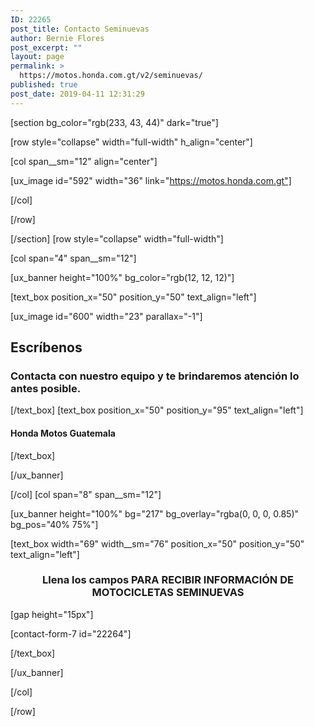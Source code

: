 ```yaml
---
ID: 22265
post_title: Contacto Seminuevas
author: Bernie Flores
post_excerpt: ""
layout: page
permalink: >
  https://motos.honda.com.gt/v2/seminuevas/
published: true
post_date: 2019-04-11 12:31:29
---
```

<!-- wp:html -->
[section bg_color="rgb(233, 43, 44)" dark="true"]

[row style="collapse" width="full-width" h_align="center"]

[col span__sm="12" align="center"]

[ux_image id="592" width="36" link="https://motos.honda.com.gt"]


[/col]

[/row]

[/section]
[row style="collapse" width="full-width"]

[col span="4" span__sm="12"]

[ux_banner height="100%" bg_color="rgb(12, 12, 12)"]

[text_box position_x="50" position_y="50" text_align="left"]

[ux_image id="600" width="23" parallax="-1"]

<h2 class="uppercase">Escríbenos</h2>
<h3 class="thin-font" data-opacity="0.6">Contacta con nuestro equipo y te brindaremos atención lo antes posible. </h3>

[/text_box]
[text_box position_x="50" position_y="95" text_align="left"]

<h4 class="thin-font">Honda Motos Guatemala</h4>

[/text_box]

[/ux_banner]

[/col]
[col span="8" span__sm="12"]

[ux_banner height="100%" bg="217" bg_overlay="rgba(0, 0, 0, 0.85)" bg_pos="40% 75%"]

[text_box width="69" width__sm="76" position_x="50" position_y="50" text_align="left"]

<h3 class="uppercase" style="text-align: center;"><b>Llena los campos PARA RECIBIR INFORMACIÓN&nbsp;DE MOTOCICLETAS SEMINUEVAS
<?php
echo $variable1
?>


</b></h3>
[gap height="15px"]

[contact-form-7 id="22264"]


[/text_box]

[/ux_banner]

[/col]

[/row]
<!-- /wp:html -->
